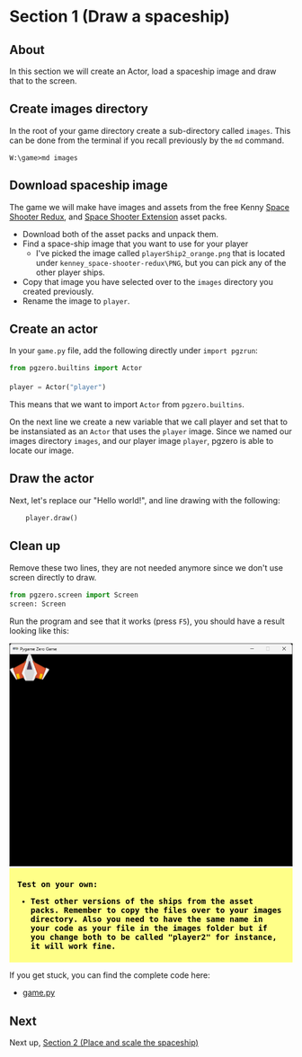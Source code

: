 # Section 1 (Draw a spaceship)

## About

In this section we will create an Actor, load a spaceship image and draw that to the screen.

## Create images directory

In the root of your game directory create a sub-directory called `images`. This can be done from the terminal if you recall previously by the `md` command.

```shell
W:\game>md images
```

## Download spaceship image

The game we will make have images and assets from the free Kenny [Space Shooter Redux](https://kenney.nl/assets/space-shooter-redux), and [Space Shooter Extension](https://kenney.nl/assets/space-shooter-extension) asset packs.

* Download both of the asset packs and unpack them.
* Find a space-ship image that you want to use for your player
    * I've picked the image called `playerShip2_orange.png` that is located under `kenney_space-shooter-redux\PNG`, but you can pick any of the other player ships.
* Copy that image you have selected over to the `images` directory you created previously.
* Rename the image to `player`.

## Create an actor

In your `game.py` file, add the following directly under `import pgzrun`:

```python
from pgzero.builtins import Actor

player = Actor("player")
```

This means that we want to import `Actor` from `pgzero.builtins`.

On the next line we create a new variable that we call player and set that to be instansiated as an `Actor` that uses the `player` image. Since we named our images directory `images`, and our player image `player`, pgzero is able to locate our image.

## Draw the actor

Next, let's replace our "Hello world!", and line drawing with the following:

```python
    player.draw()
```


## Clean up

Remove these two lines, they are not needed anymore since we don't use screen directly to draw.

```python
from pgzero.screen import Screen
screen: Screen
```

Run the program and see that it works (press `F5`), you should have a result looking like this:

<img src="../.docs/section1.png">

<div style="background:#ff8; margin-bottom: 1em; color:#000; padding: 0.5em 1em; font-weight:bold;font-family:monospace;">
    <p>Test on your own:</p>
    <ul>
        <li>Test other versions of the ships from the asset packs. Remember to copy the files over to your images directory. Also you need to have the same name in your code as your file in the images folder but if you change both to be called "player2" for instance, it will work fine.</li>
    </ul>
</div>

If you get stuck, you can find the complete code here:
* [game.py](./game.py)

## Next

Next up, [Section 2 (Place and scale the spaceship)](../section2)